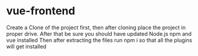 # vue-frontend
Create a Clone of the project first, then after cloning place the project in proper drive.
After that be sure you should have updated Node.js npm and vue installed
Then after extracting the files run npm i so that all the plugins will get installed
